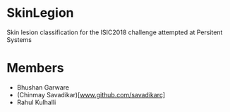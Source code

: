 # SkinLegion
Skin lesion classification for the ISIC2018 challenge attempted at Persitent Systems

# Members
 - Bhushan Garware
 - (Chinmay Savadikar)[www.github.com/savadikarc]
 - Rahul Kulhalli
